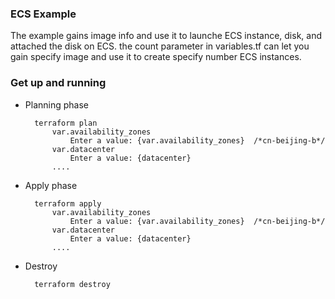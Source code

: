 ### ECS Example

The example gains image info and use it to launche ECS instance, disk, and attached the disk on ECS. the count parameter in variables.tf can let you gain specify image and use it to create specify number ECS instances.

### Get up and running

* Planning phase

		terraform plan 
    		var.availability_zones
  				Enter a value: {var.availability_zones}  /*cn-beijing-b*/
	    	var.datacenter
	    		Enter a value: {datacenter}
	    	....

* Apply phase

		terraform apply 
		    var.availability_zones
  				Enter a value: {var.availability_zones}  /*cn-beijing-b*/
	    	var.datacenter
	    		Enter a value: {datacenter}
	    	....

* Destroy 

		terraform destroy